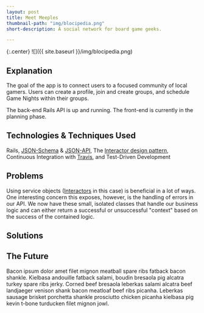 ```yaml
---
layout: post
title: Meet Meeples
thumbnail-path: "img/blocipedia.png"
short-description: A social network for board game geeks.

---
```


{:.center}
![]({{ site.baseurl }}/img/blocipedia.png)

## Explanation

The goal of the app is to connect users to a focused community of local gamers. Users can create a profile, join and create groups, and schedule Game Nights within their groups.

The back-end Rails API is up and running. The front-end is currently in the planning phase.

## Technologies & Techniques Used

Rails, [JSON-Schema](http://json-schema.org/) & [JSON-API](http://jsonapi.org/), The [Interactor design pattern](http://eng.joingrouper.com/blog/2014/03/03/rails-the-missing-parts-interactors), Continuous Integration with [Travis](https://travis-ci.org/npauzenga/meet_meeples-server), and Test-Driven Development

## Problems

Using service objects ([Interactors](https://github.com/collectiveidea/interactor) in this case) is beneficial in a lot of ways. One interesting concern this exposes, however, is the handling of errors in our API. We now have these small, isolated classes that handle our business logic and can either return a successful or unsuccessful "context" based on the success of the contained logic.

## Solutions


## The Future

Bacon ipsum dolor amet filet mignon meatball spare ribs fatback bacon shankle. Kielbasa andouille fatback salami, boudin bresaola pig alcatra turkey spare ribs jerky. Corned beef bresaola leberkas salami alcatra beef landjaeger venison shank bacon meatloaf beef ribs picanha. Leberkas sausage brisket porchetta shankle prosciutto chicken picanha kielbasa pig kevin t-bone turducken filet mignon jowl.
